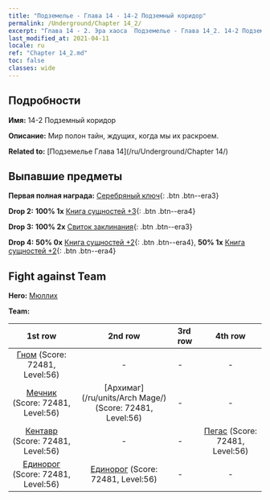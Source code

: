 ```yaml
---
title: "Подземелье - Глава 14 - 14-2 Подземный коридор"
permalink: /Underground/Chapter 14_2/
excerpt: "Глава 14 - 2. Эра хаоса  Подземелье - Глава 14_2. 14-2 Подземный коридор"
last_modified_at: 2021-04-11
locale: ru
ref: "Chapter 14_2.md"
toc: false
classes: wide
---
```


## Подробности

 **Имя:** 14-2 Подземный коридор

 **Описание:** Мир полон тайн, ждущих, когда мы их раскроем.

 **Related to:** [Подземелье Глава 14](/ru/Underground/Chapter 14/)

## Выпавшие предметы

 **Первая полная награда:** [Серебряный ключ](/ru/Items/con_693/){: .btn .btn--era3}

 **Drop 2:** **100% 1x** [Книга сущностей +3](/ru/Items/mat_60/){: .btn .btn--era4}

 **Drop 3:** **100% 2x** [Свиток заклинания](/ru/Items/con_694/){: .btn .btn--era3}

 **Drop 4:** **50% 0x** [Книга сущностей +2](/ru/Items/mat_53/){: .btn .btn--era4}, **50% 1x** [Книга сущностей +2](/ru/Items/mat_53/){: .btn .btn--era4}


## Fight against Team
 **Hero:** [Мюллих](/ru/heroes/Mullich/)

 **Team:**


  | 1st row | 2nd row | 3rd row | 4th row |
  |:----:|:----:|:----|:----:|
  | [Гном](/ru/units/Dwarf/) (Score: 72481, Level:56)  | - | - | - |
  | [Мечник](/ru/units/Swordsman/) (Score: 72481, Level:56)  | [Архимаг](/ru/units/Arch Mage/) (Score: 72481, Level:56)  | - | - |
  | [Кентавр](/ru/units/Centaur/) (Score: 72481, Level:56)  | - | - | [Пегас](/ru/units/Pegasus/) (Score: 72481, Level:56)  |
  | [Единорог](/ru/units/Unicorn/) (Score: 72481, Level:56)  | [Единорог](/ru/units/Unicorn/) (Score: 72481, Level:56)  | - | - |


